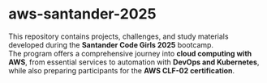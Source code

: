 # aws-santander-2025
This repository contains projects, challenges, and study materials developed during the **Santander Code Girls 2025** bootcamp.  
The program offers a comprehensive journey into **cloud computing with AWS**, from essential services to automation with **DevOps and Kubernetes**, while also preparing participants for the **AWS CLF-02 certification**.

